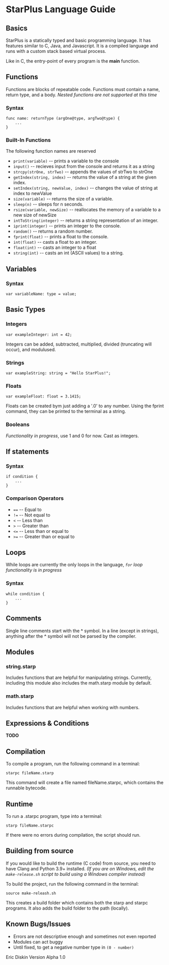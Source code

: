 # StarPlus Language Guide

## Basics
StarPlus is a statically typed and basic programming language. It has features similar to C, Java, and Javascript. It is a compiled language and runs with a custom stack based virtual process.

Like in C, the entry-point of every program is the __main__ function.


## Functions
Functions are blocks of repeatable code. Functions must contain a name, return type, and a body. _Nested functions are not supported at this time_
### Syntax

    func name: returnType (argOne@type, argTwo@type) {
        ...
    }

### Built-In Functions
The following function names are reserved
- `print(variable)` -- prints a variable to the console 
- `input()` -- recieves input from the console and returns it as a string
- `strcpy(strOne, strTwo)` -- appends the values of strTwo to strOne
- `getIndex(string, index)` -- returns the value of a string at the given index. 
- `setIndex(string, newValue, index)` -- changes the value of string at index to newValue
- `size(variable)` -- returns the size of a variable.
- `sleep(n)` -- sleeps for n seconds.
- `rsize(variable, newSize)` -- reallocates the memory of a variable to a new size of newSize
- `intToString(integer)` -- returns a string representation of an integer.
- `iprint(integer)` -- prints an integer to the console.
- `random()` -- returns a random number.
- `fprint(float)` -- prints a float to the console.
- `int(float)` -- casts a float to an integer.
- `float(int)` -- casts an integer to a float
- `string(int)` -- casts an int (ASCII values) to a string.

## Variables

### Syntax

    var variableName: type = value;

## Basic Types

### Integers

    var exampleInteger: int = 42;

Integers can be added, subtracted, multiplied, divided (truncating will occur), and modulused.


### Strings
    var exampleString: string = "Hello StarPlus!";
### Floats

    var exampleFloat: float = 3.1415;

Floats can be created bym just adding a '.0' to any number. Using the fprint command, they can be printed to the terminal as a string. 

### Booleans
_Functionality in progress_, use 1 and 0 for now. Cast as integers.

## If statements

### Syntax

    if condition {
        ...
    }

### Comparison Operators
- `==` -- Equal to
- `!=` -- Not equal to
- `<` -- Less than
- `>` -- Greater than
- `<=` -- Less than or equal to
- `>=` -- Greater than or equal to

## Loops
While loops are currently the only loops in the language, _`for` loop functionality is in progress_ 
### Syntax

    while condition {
        ...
    }

## Comments

Single line comments start with the __^__ symbol. In a line (except in strings), anything after the __^__ symbol will not be parsed by the compiler.

## Modules

### string.starp
Includes functions that are helpful for manipulating strings. Currently, including this module also includes the math.starp module by default.
### math.starp

Includes functions that are helpful when working with numbers.

## Expressions & Conditions
__TODO__

## Compilation

To compile a program, run the following command in a terminal:
    
    starpc fileName.starp

This command will create a file named fileName.starpc, which contains the runnable bytecode.

## Runtime

To run a .starpc program, type into a terminal:

    starp fileName.starpc

If there were no errors during compilation, the script should run.

## Building from source
If you would like to build the runtime (C code) from source, you need to have Clang and Python 3.9+ installed. _(If you are on Windows, edit the `make-release.sh` script to build using a Windows compiler instead)_

To build the project, run the following command in the terminal:

    source make-releash.sh

This creates a build folder which contains both the starp and starpc programs. It also adds the build folder to the path (locally).
## Known Bugs/Issues
- Errors are not descriptive enough and sometimes not even reported
- Modules can act buggy
- Until fixed, to get a negative number type in `(0 - number)`


Eric Diskin
Version Alpha 1.0